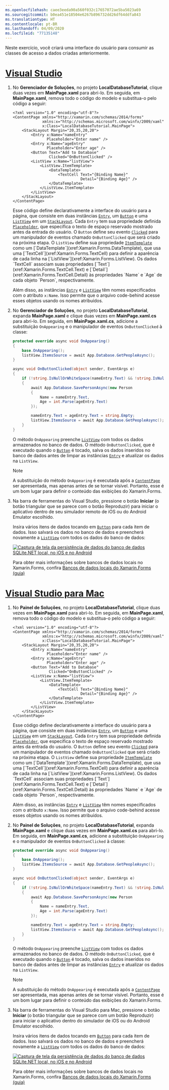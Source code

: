 ```yaml
---
ms.openlocfilehash: caee3eeda90a560f032c17657072ae5ba5023a69
ms.sourcegitcommit: b0ea451e18504e6267b896732dd26df64ddfa843
ms.translationtype: HT
ms.contentlocale: pt-BR
ms.lasthandoff: 04/09/2020
ms.locfileid: "77135148"
---
```

Neste exercício, você criará uma interface do usuário para consumir as classes de acesso a dados criadas anteriormente.

# <a name="visual-studio"></a>[Visual Studio](#tab/vswin)

1. No **Gerenciador de Soluções**, no projeto **LocalDatabaseTutorial**, clique duas vezes em **MainPage.xaml** para abri-lo. Em seguida, em **MainPage.xaml**, remova todo o código do modelo e substitua-o pelo código a seguir:

    ```xaml
    <?xml version="1.0" encoding="utf-8"?>
    <ContentPage xmlns="http://xamarin.com/schemas/2014/forms"
                 xmlns:x="http://schemas.microsoft.com/winfx/2009/xaml"
                 x:Class="LocalDatabaseTutorial.MainPage">
        <StackLayout Margin="20,35,20,20">
            <Entry x:Name="nameEntry"
                   Placeholder="Enter name" />
            <Entry x:Name="ageEntry"
                   Placeholder="Enter age" />
            <Button Text="Add to Database"
                    Clicked="OnButtonClicked" />
            <ListView x:Name="listView">
                <ListView.ItemTemplate>
                    <DataTemplate>
                        <TextCell Text="{Binding Name}"
                                  Detail="{Binding Age}" />
                    </DataTemplate>
                </ListView.ItemTemplate>
            </ListView>
        </StackLayout>
    </ContentPage>
    ```

    Esse código define declarativamente a interface do usuário para a página, que consiste em duas instâncias [`Entry`](xref:Xamarin.Forms.Entry), um [`Button`](xref:Xamarin.Forms.Button) e uma [`ListView`](xref:Xamarin.Forms.ListView) em um [`StackLayout`](xref:Xamarin.Forms.StackLayout). Cada `Entry` tem sua propriedade definida [`Placeholder`](xref:Xamarin.Forms.InputView.Placeholder), que especifica o texto de espaço reservado mostrado antes da entrada do usuário. O `Button` define seu evento [`Clicked`](xref:Xamarin.Forms.Button.Clicked) para um manipulador de eventos chamado `OnButtonClicked` que será criado na próxima etapa. O `ListView` define sua propriedade [`ItemTemplate`](xref:Xamarin.Forms.ItemsView`1.ItemTemplate) como um [`DataTemplate`](xref:Xamarin.Forms.DataTemplate), que usa uma [`TextCell`](xref:Xamarin.Forms.TextCell) para definir a aparência de cada linha na [`ListView`](xref:Xamarin.Forms.ListView). Os dados `TextCell` associam suas propriedades [`Text`](xref:Xamarin.Forms.TextCell.Text) e [`Detail`](xref:Xamarin.Forms.TextCell.Detail) às propriedades `Name` e `Age` de cada objeto `Person`, respectivamente.

    Além disso, as instâncias [`Entry`](xref:Xamarin.Forms.Entry) e [`ListView`](xref:Xamarin.Forms.ListView) têm nomes especificados com o atributo `x:Name`. Isso permite que o arquivo code-behind acesse esses objetos usando os nomes atribuídos.

1. No **Gerenciador de Soluções**, no projeto **LocalDatabaseTutorial**, expanda **MainPage.xaml** e clique duas vezes em **MainPage.xaml.cs** para abri-lo. Em seguida, em **MainPage.xaml.cs**, adicione a substituição `OnAppearing` e o manipulador de eventos `OnButtonClicked` à classe:

    ```csharp
    protected override async void OnAppearing()
    {
        base.OnAppearing();
        listView.ItemsSource = await App.Database.GetPeopleAsync();
    }

    async void OnButtonClicked(object sender, EventArgs e)
    {
        if (!string.IsNullOrWhiteSpace(nameEntry.Text) && !string.IsNullOrWhiteSpace(ageEntry.Text))
        {
            await App.Database.SavePersonAsync(new Person
            {
                Name = nameEntry.Text,
                Age = int.Parse(ageEntry.Text)
            });

            nameEntry.Text = ageEntry.Text = string.Empty;
            listView.ItemsSource = await App.Database.GetPeopleAsync();
        }
    }
    ```

    O método `OnAppearing` preenche [`ListView`](xref:Xamarin.Forms.ListView) com todos os dados armazenados no banco de dados. O método `OnButtonClicked`, que é executado quando o [`Button`](xref:Xamarin.Forms.Button) é tocado, salva os dados inseridos no banco de dados antes de limpar as instâncias [`Entry`](xref:Xamarin.Forms.Entry) e atualizar os dados na `ListView`.

    > [!NOTE]
    > A substituição do método `OnAppearing` é executada após a [`ContentPage`](xref:Xamarin.Forms.ContentPage) ser apresentada, mas apenas antes de se tornar visível. Portanto, esse é um bom lugar para definir o conteúdo das exibições do Xamarin.Forms.

1. Na barra de ferramentas do Visual Studio, pressione o botão **Iniciar** (o botão triangular que se parece com o botão Reproduzir) para iniciar o aplicativo dentro de seu simulador remoto de iOS ou do Android Emulator escolhido.

    Insira vários itens de dados tocando em [`Button`](xref:Xamarin.Forms.Button) para cada item de dados. Isso salvará os dados no banco de dados e preencherá novamente a [`ListView`](xref:Xamarin.Forms.ListView) com todos os dados do banco de dados:

    [![Captura de tela da persistência de dados do banco de dados SQLite.NET local, no iOS e no Android](../images/consume-data-access-classes.png "Persistência de dados do banco de dados local")](../images/consume-data-access-classes-large.png#lightbox "Persistência de dados do banco de dados local")

    Para obter mais informações sobre bancos de dados locais no Xamarin.Forms, confira [Bancos de dados locais do Xamarin.Forms (guia)](~/xamarin-forms/data-cloud/data/databases.md)

# <a name="visual-studio-for-mac"></a>[Visual Studio para Mac](#tab/vsmac)

1. No **Painel de Soluções**, no projeto **LocalDatabaseTutorial**, clique duas vezes em **MainPage.xaml** para abri-lo. Em seguida, em **MainPage.xaml**, remova todo o código do modelo e substitua-o pelo código a seguir:

    ```xaml
    <?xml version="1.0" encoding="utf-8"?>
    <ContentPage xmlns="http://xamarin.com/schemas/2014/forms"
                 xmlns:x="http://schemas.microsoft.com/winfx/2009/xaml"
                 x:Class="LocalDatabaseTutorial.MainPage">
        <StackLayout Margin="20,35,20,20">
            <Entry x:Name="nameEntry"
                   Placeholder="Enter name" />
            <Entry x:Name="ageEntry"
                   Placeholder="Enter age" />
            <Button Text="Add to Database"
                    Clicked="OnButtonClicked" />
            <ListView x:Name="listView">
                <ListView.ItemTemplate>
                    <DataTemplate>
                        <TextCell Text="{Binding Name}"
                                  Detail="{Binding Age}" />
                    </DataTemplate>
                </ListView.ItemTemplate>
            </ListView>
        </StackLayout>
    </ContentPage>
    ```

    Esse código define declarativamente a interface do usuário para a página, que consiste em duas instâncias [`Entry`](xref:Xamarin.Forms.Entry), um [`Button`](xref:Xamarin.Forms.Button) e uma [`ListView`](xref:Xamarin.Forms.ListView) em um [`StackLayout`](xref:Xamarin.Forms.StackLayout). Cada `Entry` tem sua propriedade definida [`Placeholder`](xref:Xamarin.Forms.InputView.Placeholder), que especifica o texto de espaço reservado mostrado antes da entrada do usuário. O `Button` define seu evento [`Clicked`](xref:Xamarin.Forms.Button.Clicked) para um manipulador de eventos chamado `OnButtonClicked` que será criado na próxima etapa. O `ListView` define sua propriedade [`ItemTemplate`](xref:Xamarin.Forms.ItemsView`1.ItemTemplate) como um [`DataTemplate`](xref:Xamarin.Forms.DataTemplate), que usa uma [`TextCell`](xref:Xamarin.Forms.TextCell) para definir a aparência de cada linha na [`ListView`](xref:Xamarin.Forms.ListView). Os dados `TextCell` associam suas propriedades [`Text`](xref:Xamarin.Forms.TextCell.Text) e [`Detail`](xref:Xamarin.Forms.TextCell.Detail) às propriedades `Name` e `Age` de cada objeto `Person`, respectivamente.

    Além disso, as instâncias [`Entry`](xref:Xamarin.Forms.Entry) e [`ListView`](xref:Xamarin.Forms.ListView) têm nomes especificados com o atributo `x:Name`. Isso permite que o arquivo code-behind acesse esses objetos usando os nomes atribuídos.

1. No **Painel de Soluções**, no projeto **LocalDatabaseTutorial**, expanda **MainPage.xaml** e clique duas vezes em **MainPage.xaml.cs** para abri-lo. Em seguida, em **MainPage.xaml.cs**, adicione a substituição `OnAppearing` e o manipulador de eventos `OnButtonClicked` à classe:

    ```csharp
    protected override async void OnAppearing()
    {
        base.OnAppearing();
        listView.ItemsSource = await App.Database.GetPeopleAsync();
    }

    async void OnButtonClicked(object sender, EventArgs e)
    {
        if (!string.IsNullOrWhiteSpace(nameEntry.Text) && !string.IsNullOrWhiteSpace(ageEntry.Text))
        {
            await App.Database.SavePersonAsync(new Person
            {
                Name = nameEntry.Text,
                Age = int.Parse(ageEntry.Text)
            });

            nameEntry.Text = ageEntry.Text = string.Empty;
            listView.ItemsSource = await App.Database.GetPeopleAsync();
        }
    }
    ```

    O método `OnAppearing` preenche [`ListView`](xref:Xamarin.Forms.ListView) com todos os dados armazenados no banco de dados. O método `OnButtonClicked`, que é executado quando o [`Button`](xref:Xamarin.Forms.Button) é tocado, salva os dados inseridos no banco de dados antes de limpar as instâncias [`Entry`](xref:Xamarin.Forms.Entry) e atualizar os dados na `ListView`.

    > [!NOTE]
    > A substituição do método `OnAppearing` é executada após a [`ContentPage`](xref:Xamarin.Forms.ContentPage) ser apresentada, mas apenas antes de se tornar visível. Portanto, esse é um bom lugar para definir o conteúdo das exibições do Xamarin.Forms.

1. Na barra de ferramentas do Visual Studio para Mac, pressione o botão **Iniciar** (o botão triangular que se parece com um botão Reproduzir) para iniciar o aplicativo dentro do simulador de iOS ou do Android Emulator escolhido.

    Insira vários itens de dados tocando em [`Button`](xref:Xamarin.Forms.Button) para cada item de dados. Isso salvará os dados no banco de dados e preencherá novamente a [`ListView`](xref:Xamarin.Forms.ListView) com todos os dados do banco de dados:

    [![Captura de tela da persistência de dados do banco de dados SQLite.NET local, no iOS e no Android](../images/consume-data-access-classes.png "Persistência de dados do banco de dados local")](../images/consume-data-access-classes-large.png#lightbox "Persistência de dados do banco de dados local")

    Para obter mais informações sobre bancos de dados locais no Xamarin.Forms, confira [Bancos de dados locais do Xamarin.Forms (guia)](~/xamarin-forms/data-cloud/data/databases.md)
